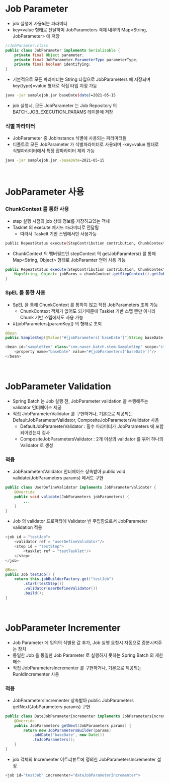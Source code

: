 # Job Parameter
* job 실행에 사용되는 파라미터
* key=value 형태로 전달하며 JobParameters 객체 내부의 Map<String, JobParameter> 에 저장
```java
//JobParamter.class
public class JobParameter implements Serializable {
    private final Object parameter;
    private final JobParameter.ParameterType parameterType;
    private final boolean identifying;
}
```
* 기본적으로 모든 파라미터는 String 타입으로 JobParameters 에 저장되며 key(type)=value 형태로 직접 타입 지정 가능
```bash
java -jar samplejob.jar baseDate(date)=2021-05-15
```

* job 실행시, 모든 JobParameter 는 Job Repository 의 BATCH_JOB_EXECUTION_PARAMS 테이블에 저장


### 식별 파라미터
* JobParameter 중 JobInstance 식별에 사용되는 파라미터들
* 디폴트로 모든 JobParameter 가 식별파라미터로 사용되며 -key=value 형태로 식별파라미터에서 특정 잡파라미터 제외 가능
```bash
java -jar samplejob.jar -baseDate=2021-05-15
```

<br>

# JobParameter 사용
### ChunkContext 를 통한 사용
* step 실행 시점의 job 상태 정보를 저장하고있는 객체
* Tasklet 의 execute 메서드 파라미터로 전달됨
	* 따라서 Taskelt 기반 스텝에서만 사용가능
```bash
public RepeatStatus execute(StepContribution contribution, ChunkContext chunkContext) throws Exception {}
```
* ChunkContext 의 멤버필드인 stepContext 의 getJobParamters() 를 통해 Map<String, Object> 형태로 JobParamter 얻어 사용 가능
```java
public RepeatStatus execute(StepContribution contribution, ChunkContext chunkContext) throws Exception {
	Map<String, Object> jobParms = chunkContext.getStepContext().getJobParameters()
}
```

### SpEL 를 통한 사용
* SpEL 을 통해 ChunkContext 를 통하지 않고 직접 JobParameters 조회 가능
	* ChunkContext 객체가 없어도 되기때문에 Tasklet 기반 스텝 뿐만 아니라 Chunk 기반 스텝에서도 사용 가능
* #{jobParameters[paramKey]} 의 형태로 조회
```java
@Bean
public SampleStep(@Value("#{jobParameters['baseDate']")String baseDate) {}

<bean id="sampleStem" class="com.naver.batch.stem.SampleStep" scope="step">
	<property name="baseDate" value="#{jobParameters['baseDate']"/>
</bean>
```

<br>

# JobParameter Validation
* Spring Batch 는 Job 실행 전, JobParameter validation 을 수행해주는 validator 인터페이스 제공
* 직접 JobParameterValidator 를 구현하거나, 기본으로 제공되는 DefaultJobParameterValidator, CompositeJobParametersValidator 사용
	* DefaultJobParameterValidator : 필수 파라미터가 JobParameters 에 포함되어있는지 검사
	* CompositeJobParametersValidator : 2개 이상의 validator 를 묶어 하나의 Validator 로 생성

### 적용
* JobParametersValidator 인터페이스 상속받아 public void validate(JobParameters params) 메서드 구현
```java
public class UserDefineValidator implements JobParameterValidator {
	@Override
	public void validate(JobParameters jobParameters) {
		...
	}
}
```
* Job 의 validator 프로퍼티에 Validator 빈 주입함으로서 JobParameter validation 적용
```java
<job id = "testJob">
	<validator ref = "userDefineValidator"/>
	<step id = "testStep">
		<tasklet ref = "testTasklet"/>
	</step>
</job>

@Bean
public Job testJob() {
	return this.jobBuilderFactory.get("testJob")
		.start(testStep())
		.validator(userDefineValidator())
		.build();
}
```

<br>

# JobParameter Incrementer
* Job Parameter 에 임의의 식별용 값 추가, Job 실행 요청시 자동으로 증분시켜주는 장치
* 동일한 Job 을 동일한 Job Parameter 로 실행하지 못하는 Spring Batch 의 제한 해소
* 직접 JobParametersIncrementer 를 구현하거나, 기본으로 제공되는 RunIdIncrementer 사용

### 적용
* JobParametersIncrementer 상속받아 public JobParameters getNext(JobParameters params) 구현
```java
public class DateJobParameterIncrementer implements JobParametersIncrementer {
	@Override
	public JobParameters getNext(JobParameters params) {
		return new JobParametersBuilder(params)
			.addDate("baseDate", new Date())
			.toJobParameters();
	}
} 
```

* job 객체의 Incrementer 어트리뷰트에 정의한 JobParametersIncrementer 설정
```java
<job id="testJob" incrementer="dateJobParameterIncrementer">
``` 
